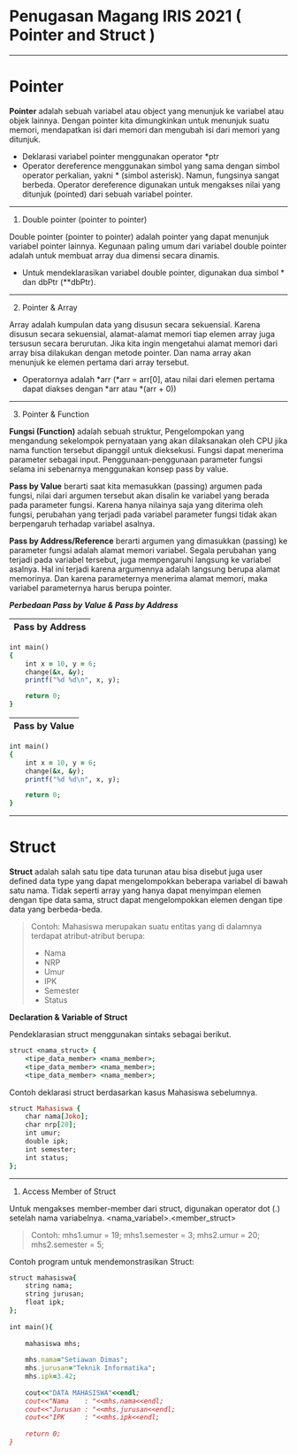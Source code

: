 # Penugasan Magang IRIS 2021 ( Pointer and Struct )
----------------------------

# Pointer
**Pointer** adalah sebuah variabel atau object yang menunjuk ke variabel atau objek lainnya. Dengan pointer kita dimungkinkan untuk menunjuk suatu memori, mendapatkan isi dari memori dan mengubah isi dari memori yang ditunjuk.
- Deklarasi variabel pointer menggunakan operator *ptr
- Operator dereference menggunakan simbol yang sama dengan simbol operator perkalian, yakni * (simbol asterisk). Namun, fungsinya sangat berbeda. Operator dereference digunakan untuk mengakses nilai yang ditunjuk (pointed) dari sebuah variabel pointer.
---------------------------------------

1. Double pointer (pointer to pointer)

Double pointer (pointer to pointer) adalah pointer yang dapat menunjuk variabel pointer lainnya. Kegunaan paling umum dari variabel double pointer adalah untuk membuat array dua dimensi secara dinamis.
- Untuk mendeklarasikan variabel double pointer, digunakan dua simbol * dan dbPtr (**dbPtr).  
--------------------------------------

2. Pointer & Array 

Array adalah kumpulan data yang disusun secara sekuensial. Karena disusun secara sekuensial, alamat-alamat memori tiap elemen array juga tersusun secara berurutan. Jika kita ingin mengetahui alamat memori dari array bisa dilakukan dengan metode pointer. Dan nama array akan menunjuk ke elemen pertama dari array tersebut.

- Operatornya adalah *arr (*arr = arr[0], atau nilai dari elemen pertama dapat diakses dengan *arr atau *(arr + 0))
-----------------------

3. Pointer & Function 

**Fungsi (Function)** adalah sebuah struktur, Pengelompokan yang mengandung sekelompok pernyataan yang akan dilaksanakan oleh CPU jika nama function tersebut dipanggil untuk dieksekusi. Fungsi dapat menerima parameter sebagai input. Penggunaan-penggunaan parameter fungsi selama ini sebenarnya menggunakan konsep pass by value. 

**Pass by Value** berarti saat kita memasukkan (passing) argumen pada fungsi, nilai dari argumen tersebut akan disalin ke variabel yang berada pada parameter fungsi. Karena hanya nilainya saja yang diterima oleh fungsi, perubahan yang terjadi pada variabel parameter fungsi tidak akan berpengaruh terhadap variabel asalnya.

**Pass by Address/Reference** berarti argumen yang dimasukkan (passing) ke parameter fungsi adalah alamat memori variabel. Segala perubahan yang terjadi pada variabel tersebut, juga mempengaruhi langsung ke variabel asalnya. Hal ini terjadi karena argumennya adalah langsung berupa alamat memorinya. Dan karena parameternya menerima alamat memori, maka variabel parameternya harus berupa pointer.

***Perbedaan Pass by Value & Pass by Address***

Pass by Address |
------------ |

```ruby
int main()
{
    int x = 10, y = 6;
    change(&x, &y);
    printf("%d %d\n", x, y);

    return 0;
}
```

Pass by Value |
------------ |
```ruby
int main()
{
    int x = 10, y = 6;
    change(&x, &y);
    printf("%d %d\n", x, y);

    return 0;
}
```
------------------------
# Struct
**Struct** adalah salah satu tipe data turunan atau bisa disebut juga user defined data type yang dapat mengelompokkan beberapa variabel di bawah satu nama. Tidak seperti array yang hanya dapat menyimpan elemen dengan tipe data sama, struct dapat mengelompokkan elemen dengan tipe data yang berbeda-beda.

> Contoh:
> Mahasiswa merupakan suatu entitas yang di dalamnya terdapat atribut-atribut berupa:
> - Nama
> - NRP
> - Umur
> - IPK
> - Semester
> - Status

**Declaration & Variable of Struct**

Pendeklarasian struct menggunakan sintaks sebagai berikut.
```ruby
struct <nama_struct> {
    <tipe_data_member> <nama_member>;
    <tipe_data_member> <nama_member>;
    <tipe_data_member> <nama_member>;
```
Contoh deklarasi struct berdasarkan kasus Mahasiswa sebelumnya.
```ruby
struct Mahasiswa {
    char nama[Joko];
    char nrp[20];
    int umur;
    double ipk;
    int semester;
    int status;
};
```
---------------------------------------------

1. Access Member of Struct

Untuk mengakses member-member dari struct, digunakan operator dot (.) setelah nama variabelnya.
<nama_variabel>.<member_struct>

> Contoh:
> mhs1.umur = 19;
> mhs1.semester = 3;
> mhs2.umur = 20;
> mhs2.semester = 5;

Contoh program untuk mendemonstrasikan Struct:

```ruby
struct mahasiswa{
    string nama;
    string jurusan;
    float ipk;
};
 
int main(){
 
    mahasiswa mhs;
 
    mhs.nama="Setiawan Dimas";
    mhs.jurusan="Teknik Informatika";
    mhs.ipk=3.42;
    
    cout<<"DATA MAHASISWA"<<endl;
    cout<<"Nama    : "<<mhs.nama<<endl;
    cout<<"Jurusan : "<<mhs.jurusan<<endl;
    cout<<"IPK     : "<<mhs.ipk<<endl;
      
    return 0;
}
```

